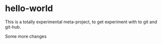 # hello-world


This is a totally experimental meta-project, to get experiment with to git and git-hub.

Some more changes